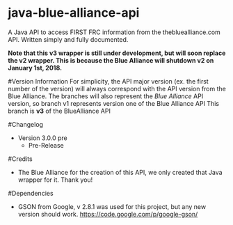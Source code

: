 java-blue-alliance-api
======================

A Java API to access FIRST FRC information from the thebluealliance.com API. Written simply and fully documented.

**Note that this v3 wrapper is still under development, but will soon replace the v2 wrapper. This is because the Blue Alliance will shutdown v2 on January 1st, 2018.**

#Version Information
For simplicity, the API major version (ex. the first number of the version) will always correspond with the API version from the Blue Alliance.
The branches will also represent the *Blue Alliance* API version, so branch v1 represents version one of the Blue Alliance API
This branch is **v3** of the BlueAlliance API

#Changelog

* Version 3.0.0 pre
    * Pre-Release

#Credits

* The Blue Alliance for the creation of this API, we only created that Java wrapper for it. Thank you!

#Dependencies

* GSON from Google, v 2.8.1 was used for this project, but any new version should work. https://code.google.com/p/google-gson/
